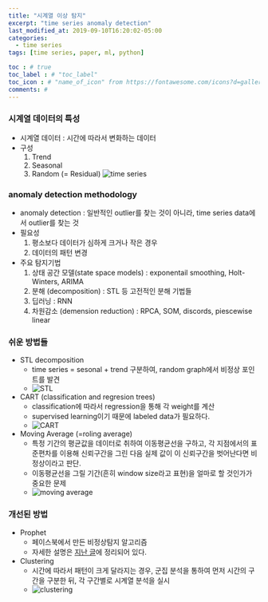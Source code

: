 ```yaml
---
title: "시계열 이상 탐지"
excerpt: "time series anomaly detection"
last_modified_at: 2019-09-10T16:20:02-05:00
categories:
  - time series
tags: [time series, paper, ml, python]

toc : # true
toc_label : # "toc_label"
toc_icon : # "name_of_icon" from https://fontawesome.com/icons?d=gallery&s=solid&m=free
comments: #
---
```


### 시계열 데이터의 특성
- 시계열 데이터 : 시간에 따라서 변화하는 데이터
- 구성  
  1. Trend
  2. Seasonal
  3. Random (= Residual)
  ![time series](https://datadotblog.files.wordpress.com/2018/07/jetpack_decomposition.png?w=500&h=330)



### anomaly detection methodology
- anomaly detection : 일반적인 outlier를 찾는 것이 아니라, time series data에서 outlier를 찾는 것
- 필요성 
  1. 평소보다 데이터가 심하게 크거나 작은 경우
  2. 데이터의 패턴 변경
- 주요 탐지기법 
  1. 상태 공간 모델(state space models) : exponentail smoothing, Holt-Winters, ARIMA
  2. 분해 (decomposition) : STL 등 고전적인 분해 기법들
  3. 딥러닝 : RNN
  4. 차원감소 (demension reduction) : RPCA, SOM, discords, piescewise linear



### 쉬운 방법들
- STL decomposition
  - time series = sesonal + trend  구분하여, random graph에서 비정상 포인트를 발견
  - ![STL](https://t1.daumcdn.net/cfile/tistory/99A769335A26A5B32E)
- CART (classification and regresion trees)
  - classification에 따라서 regression을 통해 각 weight를 계산
  - supervised learning이기 때문에 labeled data가 필요하다.
  - ![CART](https://s3-eu-west-1.amazonaws.com/ppreviews-plos-725668748/737225/preview.jpg)
- Moving Average (=roling average)
  - 특정 기간의 평균값을 데이터로 취하여 이동평균선을 구하고, 각 지점에서의 표준편차를 이용해 신뢰구간을 그린 다음 실제 값이 이 신뢰구간을 벗어난다면 비정상이라고 판단.
  - 이동평균선을 그릴 기간(흔히 window size라고 표현)을 얼마로 할 것인가가 중요한 문제
  - ![moving average](https://www.investopedia.com/thmb/G0sJ5M7lr_947rvQBJ60s3IU98E=/1543x905/filters:no_upscale():max_bytes(150000):strip_icc()/SMA-5c535f2846e0fb00012b9825.png)



### 개선된 방법
- Prophet 
  - 페이스북에서 만든 비정상탐지 알고리즘
  - 자세한 설명은 [지난 글](https://bettermesol.github.io/time%20series/2019/09/09/Facebook-Prophet/)에 정리되어 있다.
- Clustering
  - 시간에 따라서 패턴이 크게 달라지는 경우, 군집 분석을 통하여 먼저 시간의 구간을 구분한 뒤, 각 구간별로 시계열 분석을 실시
  - ![clustering](https://www.researchgate.net/profile/Stan_Salvador/publication/221438301/figure/fig1/AS:305617894952968@1449876392445/Main-steps-in-time-series-anomaly-detection-Gecko-which-is-designed-to-identify.png)
